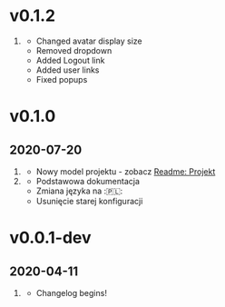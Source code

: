 # v0.1.2
1. [](#fixed)
    * Changed avatar display size
    * Removed dropdown
    * Added Logout link
    * Added user links
    * Fixed popups
# v0.1.0
## 2020-07-20

1. [](#new)
    * Nowy model projektu - zobacz [Readme: Projekt](./Readme.md#Model-projektu)
2. [](#improved)
    *  Podstawowa dokumentacja
    *  Zmiana języka na :🇵🇱:
    *  Usunięcie starej konfiguracji  

# v0.0.1-dev
## 2020-04-11
1. [](#new)
    * Changelog begins!
    
